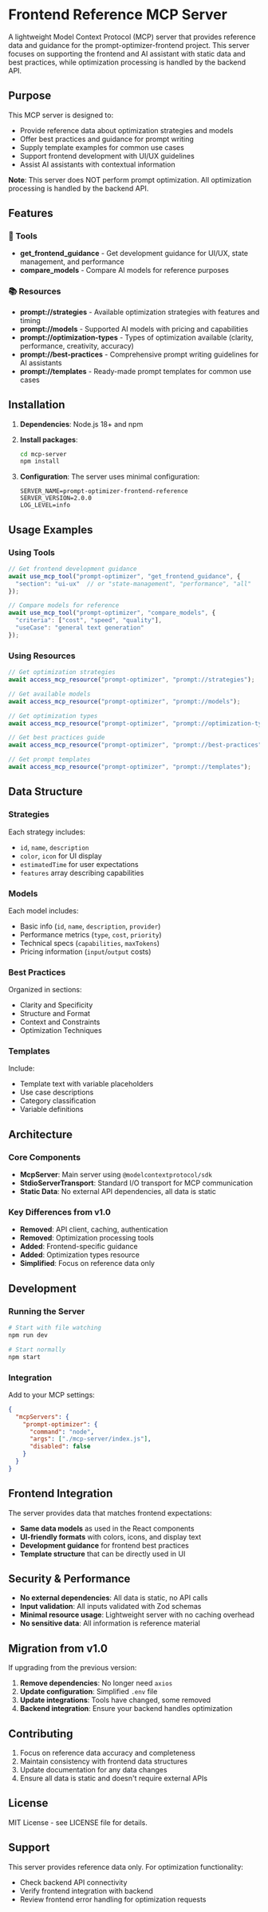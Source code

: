 # Frontend Reference MCP Server

A lightweight Model Context Protocol (MCP) server that provides reference data and guidance for the prompt-optimizer-frontend project. This server focuses on supporting the frontend and AI assistant with static data and best practices, while optimization processing is handled by the backend API.

## Purpose

This MCP server is designed to:
- Provide reference data about optimization strategies and models
- Offer best practices and guidance for prompt writing
- Supply template examples for common use cases
- Support frontend development with UI/UX guidelines
- Assist AI assistants with contextual information

**Note**: This server does NOT perform prompt optimization. All optimization processing is handled by the backend API.

## Features

### 🔧 Tools
- **get_frontend_guidance** - Get development guidance for UI/UX, state management, and performance
- **compare_models** - Compare AI models for reference purposes

### 📚 Resources
- **prompt://strategies** - Available optimization strategies with features and timing
- **prompt://models** - Supported AI models with pricing and capabilities
- **prompt://optimization-types** - Types of optimization available (clarity, performance, creativity, accuracy)
- **prompt://best-practices** - Comprehensive prompt writing guidelines for AI assistants
- **prompt://templates** - Ready-made prompt templates for common use cases

## Installation

1. **Dependencies**: Node.js 18+ and npm
2. **Install packages**:
   ```bash
   cd mcp-server
   npm install
   ```

3. **Configuration**: The server uses minimal configuration:
   ```env
   SERVER_NAME=prompt-optimizer-frontend-reference
   SERVER_VERSION=2.0.0
   LOG_LEVEL=info
   ```

## Usage Examples

### Using Tools

```javascript
// Get frontend development guidance
await use_mcp_tool("prompt-optimizer", "get_frontend_guidance", {
  "section": "ui-ux"  // or "state-management", "performance", "all"
});

// Compare models for reference
await use_mcp_tool("prompt-optimizer", "compare_models", {
  "criteria": ["cost", "speed", "quality"],
  "useCase": "general text generation"
});
```

### Using Resources

```javascript
// Get optimization strategies
await access_mcp_resource("prompt-optimizer", "prompt://strategies");

// Get available models
await access_mcp_resource("prompt-optimizer", "prompt://models");

// Get optimization types
await access_mcp_resource("prompt-optimizer", "prompt://optimization-types");

// Get best practices guide
await access_mcp_resource("prompt-optimizer", "prompt://best-practices");

// Get prompt templates
await access_mcp_resource("prompt-optimizer", "prompt://templates");
```

## Data Structure

### Strategies
Each strategy includes:
- `id`, `name`, `description`
- `color`, `icon` for UI display
- `estimatedTime` for user expectations
- `features` array describing capabilities

### Models
Each model includes:
- Basic info (`id`, `name`, `description`, `provider`)
- Performance metrics (`type`, `cost`, `priority`)
- Technical specs (`capabilities`, `maxTokens`)
- Pricing information (`input`/`output` costs)

### Best Practices
Organized in sections:
- Clarity and Specificity
- Structure and Format
- Context and Constraints
- Optimization Techniques

### Templates
Include:
- Template text with variable placeholders
- Use case descriptions
- Category classification
- Variable definitions

## Architecture

### Core Components
- **McpServer**: Main server using `@modelcontextprotocol/sdk`
- **StdioServerTransport**: Standard I/O transport for MCP communication
- **Static Data**: No external API dependencies, all data is static

### Key Differences from v1.0
- **Removed**: API client, caching, authentication
- **Removed**: Optimization processing tools
- **Added**: Frontend-specific guidance
- **Added**: Optimization types resource
- **Simplified**: Focus on reference data only

## Development

### Running the Server

```bash
# Start with file watching
npm run dev

# Start normally
npm start
```

### Integration

Add to your MCP settings:

```json
{
  "mcpServers": {
    "prompt-optimizer": {
      "command": "node",
      "args": ["./mcp-server/index.js"],
      "disabled": false
    }
  }
}
```

## Frontend Integration

The server provides data that matches frontend expectations:

- **Same data models** as used in the React components
- **UI-friendly formats** with colors, icons, and display text
- **Development guidance** for frontend best practices
- **Template structure** that can be directly used in UI

## Security & Performance

- **No external dependencies**: All data is static, no API calls
- **Input validation**: All inputs validated with Zod schemas
- **Minimal resource usage**: Lightweight server with no caching overhead
- **No sensitive data**: All information is reference material

## Migration from v1.0

If upgrading from the previous version:

1. **Remove dependencies**: No longer need `axios`
2. **Update configuration**: Simplified `.env` file
3. **Update integrations**: Tools have changed, some removed
4. **Backend integration**: Ensure your backend handles optimization

## Contributing

1. Focus on reference data accuracy and completeness
2. Maintain consistency with frontend data structures
3. Update documentation for any data changes
4. Ensure all data is static and doesn't require external APIs

## License

MIT License - see LICENSE file for details.

## Support

This server provides reference data only. For optimization functionality:
- Check backend API connectivity
- Verify frontend integration with backend
- Review frontend error handling for optimization requests